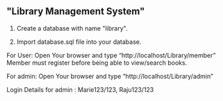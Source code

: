 
  "Library Management System"
-------------------------------------  

1. Create a database with name "library".

2. Import database.sql file into your database.

For User:
Open Your browser and type “http://localhost/Library/member”
Member must register before being able to view/search books.


For admin:
Open Your browser and type “http://localhost/Library/admin”

Login Details for admin : Marie123/123, Raju123/123
